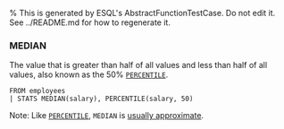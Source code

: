 % This is generated by ESQL's AbstractFunctionTestCase. Do not edit it. See ../README.md for how to regenerate it.

### MEDIAN
The value that is greater than half of all values and less than half of all values, also known as the 50% [`PERCENTILE`](https://www.elastic.co/docs/reference/query-languages/esql/functions-operators/aggregation-functions#esql-percentile).

```esql
FROM employees
| STATS MEDIAN(salary), PERCENTILE(salary, 50)
```
Note: Like [`PERCENTILE`](https://www.elastic.co/docs/reference/query-languages/esql/functions-operators/aggregation-functions#esql-percentile), `MEDIAN` is [usually approximate](https://www.elastic.co/docs/reference/query-languages/esql/functions-operators/aggregation-functions#esql-percentile-approximate).
